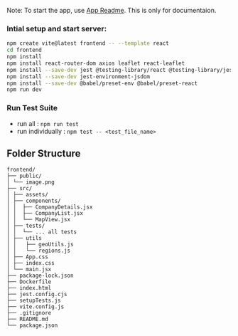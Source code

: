 Note: To start the app, use [App Readme](../README.md). This is only for documentaion.

### Intial setup and start server:
```sh
npm create vite@latest frontend -- --template react
cd frontend
npm install
npm install react-router-dom axios leaflet react-leaflet
npm install --save-dev jest @testing-library/react @testing-library/jest-dom
npm install --save-dev jest-environment-jsdom
npm install --save-dev @babel/preset-env @babel/preset-react
npm run dev
```

### Run Test Suite
- run all : `npm run test`
- run individually : `npm test -- <test_file_name>`

## Folder Structure
    frontend/
    ├── public/
    │ └── image.png
    ├── src/
    │ ├── assets/
    │ ├── components/
    │ │  ├── CompanyDetails.jsx
    │ │  ├── CompanyList.jsx
    │ │  └── MapView.jsx
    │ ├── tests/
    │ │  └── ... all tests
    │ ├── utils
    │ │   ├── geoUtils.js
    │ │   └── regions.js
    │ ├── App.css
    │ ├── index.css
    │ └── main.jsx
    ├── package-lock.json
    ├── Dockerfile
    ├── index.html
    ├── jest.config.cjs
    ├── setupTests.js
    ├── vite.config.js
    ├── .gitignore
    ├── README.md
    └── package.json


